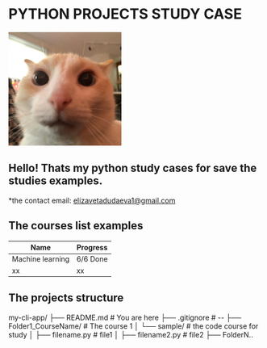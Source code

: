 # PYTHON PROJECTS STUDY CASE

<img src="kott.jpg" width="224" height="225">

## Hello! Thats my python study cases for save the studies examples. 
*the contact email:
elizavetadudaeva1@gmail.com


## The courses list examples
|Name  | Progress |
| ------------- | ------------- |
| Machine learning | 6/6 Done|
| xx  | xx |


## The projects structure
my-cli-app/
├── README.md               # You are here
├── .gitignore               # --
├── Folder1_CourseName/                    # The course 1
│   └── sample/          # the code course for study
│       ├── filename.py        # file1
│       ├── filename2.py             # file2
├── FolderN..
